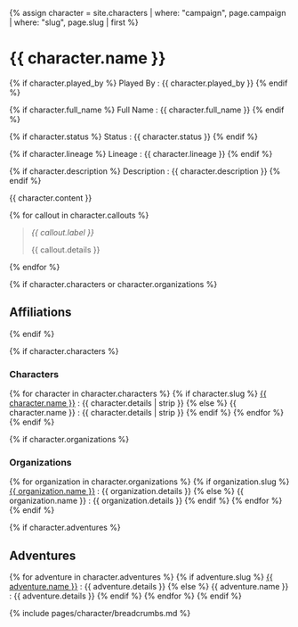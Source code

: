 {% assign character = site.characters | where: "campaign", page.campaign | where: "slug", page.slug | first %}

# {{ character.name }}

{% if character.played_by %}
Played By
: {{ character.played_by }}
{% endif %}

{% if character.full_name %}
Full Name
: {{ character.full_name }}
{% endif %}

{% if character.status %}
Status
: {{ character.status }}
{% endif %}

{% if character.lineage %}
Lineage
: {{ character.lineage }}
{% endif %}

{% if character.description %}
Description
: {{ character.description }}
{% endif %}

{{ character.content }}

{% for callout in character.callouts %}
> *{{ callout.label }}*
>
> {{ callout.details }}

{% endfor %}

{% if character.characters or character.organizations %}
## Affiliations
{% endif %}

{% if character.characters %}
### Characters

{% for character in character.characters %}
{% if character.slug %}
[{{ character.name }}]({{site.baseurl}}/campaigns/{{page.campaign}}/characters/{{character.slug}})
: {{ character.details | strip }}
{% else %}
{{ character.name }}
: {{ character.details | strip }}
{% endif %}
{% endfor %}
{% endif %}

{% if character.organizations %}
### Organizations

{% for organization in character.organizations %}
{% if organization.slug %}
[{{ organization.name }}]({{site.baseurl}}/campaigns/{{page.campaign}}/organizations/{{organization.slug}})
: {{ organization.details }}
{% else %}
{{ organization.name }}
: {{ organization.details }}
{% endif %}
{% endfor %}
{% endif %}

{% if character.adventures %}
## Adventures

{% for adventure in character.adventures %}
{% if adventure.slug %}
[{{ adventure.name }}]({{site.baseurl}}/campaigns/{{page.campaign}}/adventures/{{adventure.slug}})
: {{ adventure.details }}
{% else %}
{{ adventure.name }}
: {{ adventure.details }}
{% endif %}
{% endfor %}
{% endif %}

{% include pages/character/breadcrumbs.md %}
